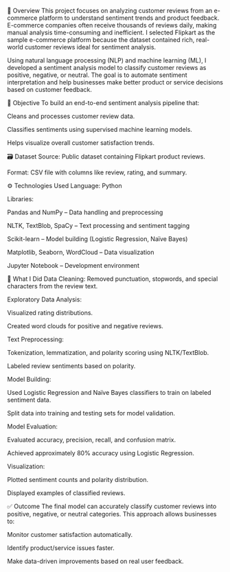 🧩 Overview
This project focuses on analyzing customer reviews from an e-commerce platform to understand sentiment trends and product feedback. E-commerce companies often receive thousands of reviews daily, making manual analysis time-consuming and inefficient. I selected Flipkart as the sample e-commerce platform because the dataset contained rich, real-world customer reviews ideal for sentiment analysis.

Using natural language processing (NLP) and machine learning (ML), I developed a sentiment analysis model to classify customer reviews as positive, negative, or neutral. The goal is to automate sentiment interpretation and help businesses make better product or service decisions based on customer feedback.


🎯 Objective
To build an end-to-end sentiment analysis pipeline that:

Cleans and processes customer review data.

Classifies sentiments using supervised machine learning models.

Helps visualize overall customer satisfaction trends.


🗃️ Dataset
Source: Public dataset containing Flipkart product reviews.

Format: CSV file with columns like review, rating, and summary.


⚙️ Technologies Used
Language: Python

Libraries:

Pandas and NumPy – Data handling and preprocessing

NLTK, TextBlob, SpaCy – Text processing and sentiment tagging

Scikit-learn – Model building (Logistic Regression, Naïve Bayes)

Matplotlib, Seaborn, WordCloud – Data visualization

Jupyter Notebook – Development environment


🧪 What I Did
Data Cleaning: Removed punctuation, stopwords, and special characters from the review text.

Exploratory Data Analysis:

Visualized rating distributions.

Created word clouds for positive and negative reviews.

Text Preprocessing:

Tokenization, lemmatization, and polarity scoring using NLTK/TextBlob.

Labeled review sentiments based on polarity.

Model Building:

Used Logistic Regression and Naïve Bayes classifiers to train on labeled sentiment data.

Split data into training and testing sets for model validation.

Model Evaluation:

Evaluated accuracy, precision, recall, and confusion matrix.

Achieved approximately 80% accuracy using Logistic Regression.

Visualization:

Plotted sentiment counts and polarity distribution.

Displayed examples of classified reviews.


✅ Outcome
The final model can accurately classify customer reviews into positive, negative, or neutral categories. This approach allows businesses to:

Monitor customer satisfaction automatically.

Identify product/service issues faster.

Make data-driven improvements based on real user feedback.
